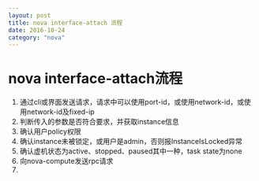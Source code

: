 ```yaml
---
layout: post
title: nova interface-attach 流程
date: 2016-10-24
category: "nova"
---
```


# nova interface-attach流程

1. 通过cli或界面发送请求，请求中可以使用port-id，或使用network-id，或使用network-id及fixed-ip
2. 判断传入的参数是否符合要求，并获取instance信息
3. 确认用户policy权限
4. 确认instance未被锁定，或用户是admin，否则报InstanceIsLocked异常
5. 确认虚机状态为active、stopped、paused其中一种，task state为none
6. 向nova-compute发送rpc请求
7. ​


